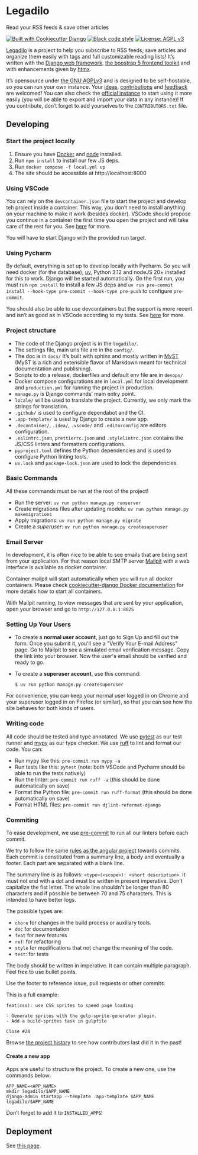 # Legadilo

Read your RSS feeds & save other articles

[![Built with Cookiecutter Django](https://img.shields.io/badge/built%20with-Cookiecutter%20Django-ff69b4.svg?logo=cookiecutter)](https://github.com/cookiecutter/cookiecutter-django/)
[![Black code style](https://img.shields.io/badge/code%20style-ruff-000000.svg)](https://github.com/astral-sh/ruff/)
[![License: AGPL v3](https://img.shields.io/badge/License-AGPL_v3-blue.svg)](https://www.gnu.org/licenses/agpl-3.0)

[Legadilo](https://www.legadilo.eu/) is a project to help you subscribe to RSS feeds, save articles and organize them easily with tags and full customizable reading lists! It’s written with the [Django web framework](https://www.djangoproject.com/), [the boostrap 5 frontend toolkit](https://getbootstrap.com/) and with enhancements given by [htmx](https://htmx.org/).

It’s opensource under [the GNU AGPLv3](https://www.gnu.org/licenses/agpl-3.0.html#license-text) and is designed to be self-hostable, so you can run your own instance.
Your [ideas](https://github.com/Jenselme/legadilo/issues/new), [contributions](https://github.com/Jenselme/legadilo/pulls) and [feedback](https://github.com/Jenselme/legadilo/discussions) are welcomed! You can also check the [official instance](https://www.legadilo.eu/) to start using it more easily (you will be able to export and import your data in any instance)! If you contribute, don’t forget to add yourselves to the `CONTRIBUTORS.txt` file.

## Developing

### Start the project locally

1. Ensure you have [Docker](https://www.docker.com/) and [node](https://nodejs.org/en) installed.
2. Run `npm install` to install our few JS deps.
3. Run `docker compose -f local.yml up`
4. The site should be accessible at http://localhost:8000

### Using VSCode

You can rely on the `devcontainer.json` file to start the project and develop teh project inside a container. This way, you don’t need to install anything on your machine to make it work (besides docker). VSCode should propose you continue in a container the first time you open the project and will take care of the rest for you. See [here](https://containers.dev/supporting) for more.

You will have to start Django with the provided run target.

### Using Pycharm

By default, everything is set up to develop locally with Pycharm. So you will need docker (for the database), [uv](https://docs.astral.sh/uv/), Python 3.12 and nodeJS 20+ installed for this to work.
Django will be started automatically.
On the first run, you must run `npm install` to install a few JS deps and `uv run pre-commit install --hook-type pre-commit --hook-type pre-push` to configure `pre-commit`.

You should also be able to use devcontainers but the support is more recent and isn’t as good as in VSCode according to my tests.
See [here](https://www.jetbrains.com/help/pycharm/connect-to-devcontainer.html) for more.

### Project structure

- The code of the Django project is in the `legadilo/`.
- The settings file, main urls file are in the `config/`.
- The doc is in `docs/` It’s built with sphinx and mostly written in [MyST](https://myst-parser.readthedocs.io/en/v0.15.1/index.html) (MyST is a rich and extensible flavor of Markdown meant for technical documentation and publishing).
- Scripts to do a release, dockerfiles and default env file are in `devops/`
- Docker compose configurations are in `local.yml` for local development and `production.yml` for running the project in production.
- `manage.py` is Django commands’ main entry point.
- `locale/` will be used to translate the project. Currently, we only mark the strings for translation.
- `.github/` is used to configure dependabot and the CI.
- `.app-template/` is used by Django to create a new app.
- `.decontainer/`, `.idea/`, `.vscode/` and `.editorconfig` are editors configuration.
- `.eslintrc.json`, `prettierrc.json` and `.stylelintrc.json` contains the JS/CSS linters and formatters configurations.
- `pyproject.toml` defines the Python dependencies and is used to configure Python linting tools.
- `uv.lock` and `package-lock.json` are used to lock the dependencies.

### Basic Commands

All these commands must be run at the root of the project!

- Run the server: `uv run python manage.py runserver`
- Create migrations files after updating models: `uv run python manage.py makemigrations`
- Apply migrations: `uv run python manage.py migrate`
- Create a _superuser_: `uv run python manage.py createsuperuser`

### Email Server

In development, it is often nice to be able to see emails that are being sent from your application. For that reason local SMTP server [Mailpit](https://github.com/axllent/mailpit) with a web interface is available as docker container.

Container mailpit will start automatically when you will run all docker containers.
Please check [cookiecutter-django Docker documentation](http://cookiecutter-django.readthedocs.io/en/latest/deployment-with-docker.html) for more details how to start all containers.

With Mailpit running, to view messages that are sent by your application, open your browser and go to `http://127.0.0.1:8025`

### Setting Up Your Users

- To create a **normal user account**, just go to Sign Up and fill out the form. Once you submit it, you'll see a "Verify Your E-mail Address" page. Go to Mailpit to see a simulated email verification message. Copy the link into your browser. Now the user's email should be verified and ready to go.
- To create a **superuser account**, use this command:

      $ uv run python manage.py createsuperuser

For convenience, you can keep your normal user logged in on Chrome and your superuser logged in on Firefox (or similar), so that you can see how the site behaves for both kinds of users.

### Writing code

All code should be tested and type annotated. We use [pytest](https://docs.pytest.org/en/8.2.x/) as our test runner and [mypy](https://mypy-lang.org/) as our type checker. We use [ruff](https://docs.astral.sh/ruff/) to lint and format our code. You can:

- Run mypy like this: `pre-commit run mypy -a`
- Run tests like this: `pytest` (note: both VSCode and Pycharm should be able to run the tests natively)
- Run the linter: `pre-commit run ruff -a` (this should be done automatically on save)
- Format the Python file: `pre-commit run ruff-format` (this should be done automatically on save)
- Format HTML files: `pre-commit run djlint-reformat-django`

### Commiting

To ease development, we use [pre-commit](https://pre-commit.com/) to run all our linters before each commit.

We try to follow the same [rules as the angular project](https://github.com/angular/angular.js/blob/master/DEVELOPERS.md#-git-commit-guidelines>) towards commits. Each commit is constituted from a summary line, a body and eventually a footer. Each part are separated with a blank line.

The summary line is as follows: `<type>(<scope>): <short description>`. It must not end with a dot and must be written in present imperative. Don't capitalize the fist letter. The whole line shouldn't be longer than 80 characters and if possible be between 70 and 75 characters. This is intended to have better logs.

The possible types are:
- `chore` for changes in the build process or auxiliary tools.
- `doc` for documentation
- `feat` for new features
- `ref`: for refactoring
- `style` for modifications that not change the meaning of the code.
- `test`: for tests

The body should be written in imperative. It can contain multiple paragraph. Feel free to use bullet points.

Use the footer to reference issue, pull requests or other commits.

This is a full example:

```
feat(css): use CSS sprites to speed page loading

- Generate sprites with the gulp-sprite-generator plugin.
- Add a build-sprites task in gulpfile

Close #24
```

Browse [the project history](https://github.com/Jenselme/legadilo/commits/main/) to see how contributors last did it in the past!

#### Create a new app

Apps are useful to structure the project. To create a new one, use the commands below:

```
APP_NAME=<APP_NAME>
mkdir legadilo/$APP_NAME
django-admin startapp --template .app-template $APP_NAME legadilo/$APP_NAME
```

Don’t forget to add it to `INSTALLED_APPS`!


## Deployment

See [this page](./docs/deploy.md).
